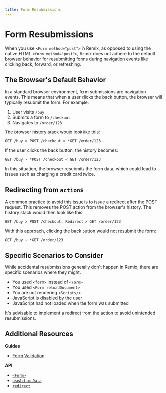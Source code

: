 ```yaml
---
title: Form Resubmissions
---
```


# Form Resubmissions

When you use `<Form method="post">` in Remix, as opposed to using the native HTML `<form method="post">`, Remix does not adhere to the default browser behavior for resubmitting forms during navigation events like clicking back, forward, or refreshing.

## The Browser's Default Behavior

In a standard browser environment, form submissions are navigation events. This means that when a user clicks the back button, the browser will typically resubmit the form. For example:

1. User visits `/buy`
2. Submits a form to `/checkout`
3. Navigates to `/order/123`

The browser history stack would look like this:

```
GET /buy > POST /checkout > *GET /order/123
```

If the user clicks the back button, the history becomes:

```
GET /buy - *POST /checkout < GET /order/123
```

In this situation, the browser resubmits the form data, which could lead to issues such as charging a credit card twice.

## Redirecting from `action`s

A common practice to avoid this issue is to issue a redirect after the POST request. This removes the POST action from the browser's history. The history stack would then look like this:

```
GET /buy > POST /checkout, Redirect > GET /order/123
```

With this approach, clicking the back button would not resubmit the form:

```
GET /buy - *GET /order/123
```

## Specific Scenarios to Consider

While accidental resubmissions generally don't happen in Remix, there are specific scenarios where they might.

- You used `<form>` instead of `<Form>`
- You used `<Form reloadDocument>`
- You are not rendering `<Scripts/>`
- JavaScript is disabled by the user
- JavaScript had not loaded when the form was submitted

It's advisable to implement a redirect from the action to avoid unintended resubmissions.

## Additional Resources

**Guides**

- [Form Validation][form_validation]

**API**

- [`<Form>`][form]
- [`useActionData`][use_action_data]
- [`redirect`][redirect]

[form_validation]: ../guides/form-validation
[form]: ../components/form
[use_action_data]: ../hooks/use-action-data
[redirect]: ../utils/redirect
